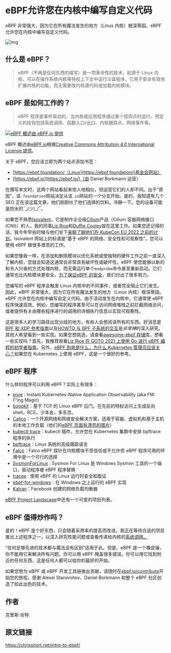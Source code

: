 # eBPF允许您在内核中编写自定义代码

eBPF 非常强大，因为它在所有魔法发生的地方（Linux 内核）根深蒂固。eBPF 允许您在内核中编写自定义代码。

![img](https://996station.com/wp-content/uploads/2022/11/20221126085012594.png?imageView2/0/format/webp/q/75)

## 什么是 eBPF？

> eBPF（不再是任何东西的缩写）是一项革命性的技术，起源于 Linux 内核，可以在操作系统内核等特权上下文中运行沙盒程序。它用于安全有效地扩展内核的功能，而无需更改内核源代码或加载内核模块。

## eBPF 是如何工作的？

> eBPF 程序是事件驱动的，当内核或应用程序通过某个挂钩点时运行。预定义的挂钩包括系统调用、函数入口/出口、内核跟踪点、网络事件等。

[![eBPF 概述由 eBPF.io 提供](https://shortcdn.com/devopsish/ebpf-overview.webp)](https://ebpf.io/)

eBPF 概述由[eBPF.io](https://ebpf.io/)根据[Creative Commons Attribution 4.0 International License 提供](https://creativecommons.org/licenses/by/4.0/)。

关于 eBPF，您应该立即为两个站点添加书签：

- [https://ebpf.foundation/（Linux](https://ebpf.foundation/)基金会网站）
- [https://ebpf.io](https://ebpf.io/)（由 Daniel Borkmann 运营）

在撰写本文时，这两个网站看起来惊人地相似，但运营它们的人却不同。出于“原因”，该`.foundation`网站决定从该`.io`网站的一个分支开始。是的，我知道有几个 SEO 正在读这篇文章，他们刚刚吐了他们选择的饮料。冷静一下。您的设备可能是防水的¯\_(ツ)_/¯。

如果您不熟悉[Isovalent](https://isovalent.com/)，它是制作企业级[Cilium](https://cilium.io/)产品（Cilium 容器网络接口 (CNI)）的人，我的同事[Liz Rice](https://twitter.com/lizrice)和[Duffie Cooley](https://twitter.com/mauilion)就在这里工作。如果您还记得的话，我今年早些时候与他们坐下[来聊了聊他们在 KubeCon EU 2022 之前的计划](https://chrisshort.net/video/aws-container-days-eu-2022-day-3/#cilium-on-eks-anywhere--liz-rice-chief-open-source-officer-isovalent---duffie-cooley-field-cto-isovalent)。Isovalent 网站上的标语是“基于 eBPF 的网络、安全性和可观察性”。您可以使用 eBPF 做很多艰苦的工作。



如果您像我一样，在添加和删除模块以优化系统或使独特的硬件工作之前一直深入了解内核，您就会知道这通常会非常具有破坏性或破坏性。eBPF 使您能够以新的和令人兴奋的方式处理内核，而无需运行单个`modprobe`命令甚至重新启动。它们通常也比内核模块更安全。[为了保证eBPF 的安全](https://ebpf.io/what-is-ebpf/#ebpf-safety)，我们付出了很多努力。

您编写的 eBPF 程序会触发 Linux 内核中的不同事件，或者完全阻止它们发生。因此，eBPF 非常强大，因为它在所有魔法发生的地方（Linux 内核）根深蒂固。eBPF 允许您在内核中编写自定义代码。由于活动发生在内核中，它通常使 eBPF 程序快速高效。例如，您编写的程序甚至可以在访问网络堆栈之前拦截网络访问，或者提供有关由哪些程序进行的调用的详细执行信息以实现可观察性。



这是很多人的学习路径出现分歧的地方。有些人会想阅读所有的东西。好消息是[BPF 和 XDP 参考指南](https://docs.cilium.io/en/latest/bpf/)以及[HOWTO 与 BPF 子系统的交互](https://www.kernel.org/doc/html/latest/bpf/bpf_devel_QA.html)是*非常棒*的深入研究。其他人希望看到一些实现。如果您想挑选，请查看[awesome-ebpf 存储](https://github.com/zoidbergwill/awesome-ebpf)库。想看一些实现吗？首先，我推荐观看[Liz Rice 在 GOTO 2021 上使用 Go 进行 eBPF 编程的初学者指南](https://youtu.be/uBqRv8bDroc)。另外，[eBPF 到底是什么，为什么 Kubernetes 管理员应该关心？](https://www.groundcover.com/blog/what-is-ebpf)如果您在 Kubernetes 上使用 eBPF，这是一个很好的参考。

## eBPF 程序

什么样的程序可以利用 eBPF？实际上有很多：

- [pixie](https://github.com/pixie-io/pixie) : Instant Kubernetes-Native Application Observability (aka FM: F'ing Magic)
- [boopkit](https://github.com/kris-nova/boopkit)：基于 TCP 的 Linux eBPF 后门。在先前的特权访问上生成反向 shell，RCE。少本金，多东京。
- [Calico](https://projectcalico.docs.tigera.io/about/about-calico)：一个开源网络和网络安全解决方案，适用于容器、虚拟机和基于主机的本地工作负载（他们的[eBPF 页面有漂亮的图片](https://projectcalico.docs.tigera.io/about/about-ebpf)）
- [kubectl trace](https://github.com/iovisor/kubectl-trace)：kubectl 插件，允许您在 Kubernetes 集群中安排 bpftrace 程序的执行
- [bpftrace](https://bpftrace.org/)：Linux 系统的高级跟踪语言
- [Falco](https://falco.org/blog/choosing-a-driver/#ebpf-probe)：Falco eBPF 探针在内核模块不受信任或不允许但 eBPF 程序可用的环境中是一个可行的选择
- [SysmonForLinux](https://github.com/Sysinternals/SysmonForLinux) : Sysmon For Linux 是 Windows Sysmon 工具的一个端口，驱动程序被 eBPF 程序替换
- [tracee](https://github.com/aquasecurity/tracee) : 使用 eBPF 的 Linux 运行时安全和取证
- [ebpf-for-windows](https://github.com/microsoft/ebpf-for-windows)：在 Windows 之上运行的 eBPF 实现
- [Katran](https://engineering.fb.com/2018/05/22/open-source/open-sourcing-katran-a-scalable-network-load-balancer/)：Facebook 创建的网络负载均衡器

[eBPF Project Landscape](https://ebpf.io/projects)中还有一个可爱的项目列表。

## eBPF 值得炒作吗？

是的！eBPF 是个好东西，只会随着采用率的提高而改进。我正在等待合适的项目推出上述程序之一，以深入研究性能问题或查看传递给内核的[系统调用。](https://syscall.sh/)

“任何足够先进的技术都与魔法没有区别”适用于此。但是，eBPF 是一个橡皮锤，你不能用它来解决所有问题。你可以用 eBPF 掩盖很多错误。你可以用它找到附近的任何东西，这是任何人都可以给你的最好的开始。



如果您想为 eBPF 或 eBPF 开发工具链做出贡献，请随时在[ebpf.io/contribute](https://ebpf.io/contribute)开始您的旅程。感谢 Alexei Starovoitov、Daniel Borkmann 和整个 eBPF 社区创造了如此出色的技术。

## 作者

克里斯·肖特

## 原文链接

https://chrisshort.net/intro-to-ebpf/
